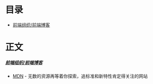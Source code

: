 # 目录

- [前端组织/前端博客](https://github.com/zhaoyynotes/fetool#blogs)


# 正文
#####  [前端组织/前端博客](https://github.com/zhaoyynotes/fetool#blogs)
- [MDN](https://developer.mozilla.org/zh-CN/) - 无数的资源再等着你探索，追标准和新特性肯定得关注的网站
